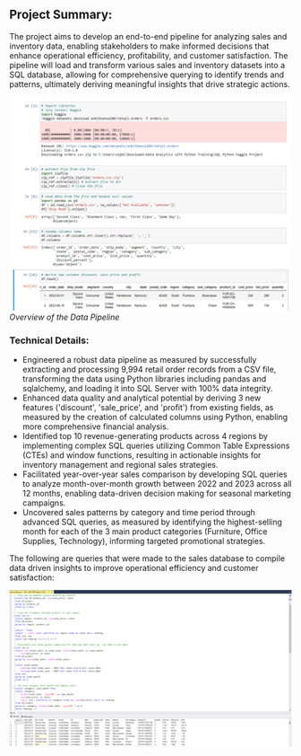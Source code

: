 ## Project Summary:
The project aims to develop an end-to-end pipeline for analyzing sales and inventory data, enabling stakeholders to make informed decisions that enhance operational efficiency, profitability, and customer satisfaction. The pipeline will load and transform various sales and inventory datasets into a SQL database, allowing for comprehensive querying to identify trends and patterns, ultimately deriving meaningful insights that drive strategic actions.

![Pipeline Overview](https://github.com/najmisyazani/Sales-and-Inventory-Management-Analysis/blob/main/Overview%20of%20Data%20Pipeline.png)
_Overview of the Data Pipeline_

### Technical Details:
- Engineered a robust data pipeline as measured by successfully extracting and processing 9,994 retail order records from a CSV file, transforming the data using Python libraries including pandas and sqlalchemy, and loading it into SQL Server with 100% data integrity.
- Enhanced data quality and analytical potential by deriving 3 new features ('discount', 'sale_price', and 'profit') from existing fields, as measured by the creation of calculated columns using Python, enabling more comprehensive financial analysis.
- Identified top 10 revenue-generating products across 4 regions by implementing complex SQL queries utilizing Common Table Expressions (CTEs) and window functions, resulting in actionable insights for inventory management and regional sales strategies.
- Facilitated year-over-year sales comparison by developing SQL queries to analyze month-over-month growth between 2022 and 2023 across all 12 months, enabling data-driven decision making for seasonal marketing campaigns.
- Uncovered sales patterns by category and time period through advanced SQL queries, as measured by identifying the highest-selling month for each of the 3 main product categories (Furniture, Office Supplies, Technology), informing targeted promotional strategies.

The following are queries that were made to the sales database to compile data driven insights to improve operational efficiency and customer satisfaction:

![SQL queries](https://github.com/najmisyazani/Sales-and-Inventory-Management-Analysis/blob/main/Snippet%20from%20SQL%20sales%20data.png)


